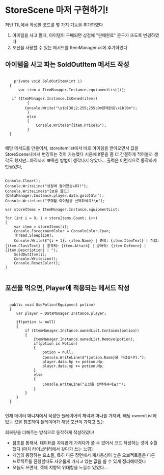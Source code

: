 # StoreScene 마저 구현하기!
저번 TIL에서 작성한 코드를 몇 가지 기능을 추가하였다
1. 아이템을 사고 팔때, 아이템이 구매되면 상점에 "판매완료" 문구가 뜨도록 변경하였다
2. 포션을 사용할 수 있는 메서드를 ItemManager.cs에 추가하였다

## 아이템을 사고 파는 SoldOutItem 메서드 작성
<pre>
  <code>
    private void SoldOutItem(int i)
  {
      var item = ItemManager.Instance.equipmentList[i];

   if (ItemManager.Instance.IsOwned(item))
          {
         Console.Write("\x1b[38;2;255;255;0m판매완료\x1b[0m");
          }
          else
          {
              Console.Write($"{item.Price}G");
          }
  }
  </code>
</pre>

해당 메서드를 만들어서, storeitemlist에서 바로 아이템을 받아오면서 값을 StoreScene내에서 변경하는 것이 가능했다
처음에 if문을 좀 더 간결하게 적어볼까 생각도 했지만...아직까지 뾰족한 방법이 생각나지 않았다...
출력은 이런식으로 동작하게 만들었다,

<pre>
  <code>
Console.Clear();
Console.WriteLine("상점에 들어왔습니다!");
Console.WriteLine($"[보유 골드] {DataManager.Instance.player.data.gold}G\n");
Console.WriteLine("구매할 아이템을 선택하세요!\n");

var storeItems = ItemManager.Instance.equipmentList;

for (int i = 0; i < storeItems.Count; i++)
{
    var item = storeItems[i];
    Console.ForegroundColor = ConsoleColor.Cyan;
    Thread.Sleep(150);
    Console.Write($"{i + 1}. {item.Name} | 종류: {item.ItemText} | 직업: {item.ClassText} | 공격력: {item.Attack} | 방어력: {item.Defence} | {item.Description} | ");
    SoldOutItem(i);
    Console.WriteLine();
    Console.ResetColor();
}
  </code>
</pre>

## 포션을 먹으면, Player에 적용되는 메서드 작성

<pre>
  <code>
  public void UsePotion(Equipment potion)
  {
     var player = DataManager.Instance.player;

     if(potion != null)
     {
         if (ItemManager.Instance.ownedList.Contains(potion))
         {
             ItemManager.Instance.ownedList.Remove(potion);
             if(potion is Potion)
             {
                 potion = null;
                 Console.WriteLine($"{potion.Name}을 마셨습니다.");
                 player.data.hp += potion.Hp;
                 player.data.mp += potion.Mp;
             }
             else
             {
                 Console.WriteLine("포션을 선택해주세요!");
             }
         }
     }
  }
  </code>
</pre>

현재 데이터 매니저에서 작성한 플레이어의 체력과 마나를 가져와, 해당 ownedList에 있는 값을 참조하여 플레이어가 해당 포션이 가지고 있는

회복량을 더해주는 방식으로 동작하게 작성하였다!

- 참조를 통해서, 데이터를 자유롭게 가져다가 쓸 수 있어서 코드 작성하는 것이 수월했다 (마치 라이브러리에서 갖다가 쓰는 느낌)
- 게임의 등장하는 요소들, 특히 다른 장면에서 재사용성이 높은 오브젝트들은 다른 프로젝트를 진행할때도 자유롭게 가지고 있는 값을 쓸 수 있게 정리해야겠다
- 오늘도 쓰면서, 객체 지향의 위대함을 느낄수 있었다...
